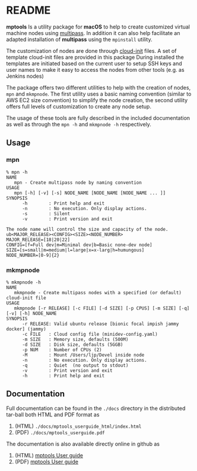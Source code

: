 # README

**mptools** Is a utility package for **macOS** to help to create 
customized 
virtual machine nodes using [multipass](https://multipass.run/). 
In addition it can also help facilitate an adapted installation of **multipass** using the
`mpinstall` utility.

The customization of nodes are done through [cloud-init](https://cloud-init.io/) files. 
A set of template cloud-init 
files are provided in this package
During installed the templates
are initiated based on the current user to setup SSH keys and user names
to make it easy to access the nodes from other tools (e.g. as Jenkins nodes)

The package offers two different utilities to help with the creation of
nodes, `mpn` and `mkmpnode`. The first utility uses a basic naming convention
(similar to AWS EC2 size convention) to simplify the node creation, the second utility offers full
levels of customization to create any node setup. 

The usage of these tools are fully described in the included documentation as well
as through the `mpn -h` and `mkmpnode -h` respectively.

## Usage

### mpn
```text
% mpn -h
NAME
   mpn - Create multipass node by naming convention
USAGE
   mpn [-h] [-v] [-s] NODE_NAME [NODE_NAME [NODE_NAME ... ]]
SYNOPSIS
      -h        : Print help and exit
      -n        : No execution. Only display actions.
      -s        : Silent
      -v        : Print version and exit

The node name will control the size and capacity of the node.
ub<MAJOR_RELEASE><CONFIG><SIZE><NODE_NUMBER>
MAJOR_RELEASE=[18|20|22]
CONFIG=[f=Full dev|m=Minimal dev|b=Basic none-dev node]
SIZE=[s=small|m=medium|l=large|x=x-larg|h=humungous]
NODE_NUMBER=[0-9]{2}
```

### mkmpnode

```text
% mkmpnode -h
NAME
   mkmpnode - Create multipass nodes with a specified (or default) cloud-init file
USAGE
   mkmpnode [-r RELEASE] [-c FILE] [-d SIZE] [-p CPUS] [-m SIZE] [-q] [-v] [-h] NODE_NAME
SYNOPSIS
      -r RELEASE: Valid ubuntu release [bionic focal impish jammy docker] (jammy)
      -c FILE   : Cloud config file (minidev-config.yaml)
      -m SIZE   : Memory size, defaults (500M)
      -d SIZE   : Disk size, defaults (5GGB)
      -p NUM    : Number of CPUs (2)
      -M        : Mount /Users/ljp/Devel inside node
      -n        : No execution. Only display actions.
      -q        : Quiet  (no output to stdout)
      -v        : Print version and exit
      -h        : Print help and exit
```

## Documentation

Full documentation can be found in the `./docs` directory in the distributed tar-ball 
both HTML and PDF format as

1. (HTML) `./docs/mptools_userguide_html/index.html`
2. (PDF) `./docs/mptools_userguide.pdf`

The documentation is also available directly online in github as

1. (HTML)  [mptools User guide](https://johan162.github.io/mptools/html/index.html)  
2. (PDF)   [mptools User guide](https://johan162.github.io/mptools/mptools_manual.pdf)






